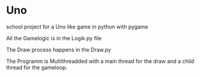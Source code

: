 # Uno

school project for a Uno like game in python with pygame

All the Gamelogic is in the Logik.py file 

The Draw process happens in the Draw.py

The Programm is Multithreadded with a main thread for the draw and a child thread for the gameloop.
